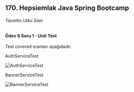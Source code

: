 ##  170. Hepsiemlak Java Spring Bootcamp

###### Tacettin Utku Süer



#### Ödev 6 Soru 1 - Unit Test



Test covered oranları aşağıdadır.



AuthServiceTest

![AuthServiceTest](//sekiller/AuthServiceTest.png)



BannerServiceTest

![BannerServiceTest](//sekiller/BannerServiceTest.PNG)
